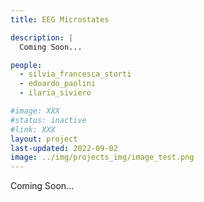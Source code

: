 ```yaml
---
title: EEG Microstates

description: |
  Coming Soon...

people:
  - silvia_francesca_storti
  - edoardo_paolini
  - ilaria_siviero

#image: XXX
#status: inactive
#link: XXX
layout: project
last-updated: 2022-09-02
image: ../img/projects_img/image_test.png
---
```


Coming Soon...

